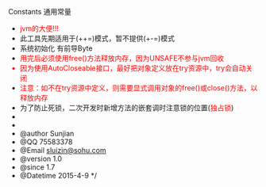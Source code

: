 Constants 通用常量<br/>
 * <font color='red'>jvm的大便!!!</font><br/>
 * 此工具先期适用于(++=)模式，暂不提供(+-=)模式<br/>
 * 系统初始化 有前导Byte<br/>
 * <font color='red'>用完后必须使用free()方法释放内存，因为UNSAFE不参与jvm回收<br/>
 * 因为使用AutoCloseable接口，最好把对象定义放在try资源中，try会自动关闭<br/>
 * 注意：如不在try资源中定义，则需要显式调用对象的free()或close()方法，以释放内存</font><br/>
 * 为了防止死锁，二次开发时新增方法的嵌套调时注意锁的位置(<font color='red'>独占锁</font>)<br/>
 * <br/>
 * <br/>
 * @author Sunjian
 * @QQ 75583378
 * @Email sluizin@sohu.com
 * @version 1.0
 * @since 1.7
 * @Datetime 2015-4-9
 */<br/>